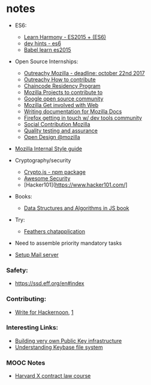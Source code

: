 # notes

- ES6:
	- [Learn Harmony - ES2015 + (ES6)](http://learnharmony.org/#/?_k=jwnytp)
	- [dev hints - es6](https://devhints.io/es6)
	- [Babel learn es2015](http://babeljs.io/learn-es2015/)

- Open Source Internships: 
	- [Outreachy Mozilla - deadline: october 22nd 2017 ](https://outreachy.gnome.org)
	- [Outreachy How to contribute](https://www.outreachy.org/apply/make-contributions/)
	- [Chaincode Residency Program](https://medium.com/@ChaincodeLabs/chaincode-residency-2018-26cd8a65d5f7)
	- [Mozilla Projects to contribute to](https://whatcanidoformozilla.org)
	- [Google open source community](https://opensource.google.com/community/)
	- [Mozilla Get involved with Web](https://wiki.mozilla.org/Webdev/GetInvolved)
	- [Writing documentation for Mozilla Docs](https://developer.mozilla.org/en-US/docs/Mozilla/Developer_guide/Introduction)
	- [Firefox getting in touch w/ dev tools community](http://firefox-dev.tools/#getting-in-touch)
	- [Social Contribution Mozilla](https://wiki.mozilla.org/Support/Social)
	- [Quality testing and assurance](https://quality.mozilla.org/teams/test-engineering/)
	- [Open Design @mozilla](https://blog.mozilla.org/OpenDesign/)
- [Mozilla Internal Style guide](http://mozweb.readthedocs.io/en/latest/reference/python-style.html)
- Cryptography/security
	- [Crypto.js - npm package](https://www.npmjs.com/package/crypto-js)
	- [Awesome Security](https://github.com/sbilly/awesome-security)
	- [Hacker101](https://www.hacker101.com/]
- Books:
	- [Data Structures and Algorithms in JS book](https://github.com/miguellgt/books/blob/master/java-script/Data%20Structures%20and%20Algorithms.pdf)

- Try:
	- [Feathers chatapplication](https://docs.feathersjs.com/guides/chat/readme.html)

- Need to assemble priority mandatory tasks

- [Setup Mail server](https://www.digitalocean.com/community/tutorials/how-to-configure-a-mail-server-using-postfix-dovecot-mysql-and-spamassassin)

### Safety:
- https://ssd.eff.org/en#index

### Contributing:
- [Write for Hackernoon](http://www.amipublications.com/hacker-noon), [1](https://hackernoon.com/about)


### Interesting Links:
- [Building very own Public Key infrastructure](https://blog.cloudflare.com/how-to-build-your-own-public-key-infrastructure/)
- [Understanding Keybase file system](https://keybase.io/docs/kbfs/understanding_kbfs)



### MOOC Notes
- [Harvard X contract law course](https://prahaladbelavadi.github.io/contract-law/notes)
